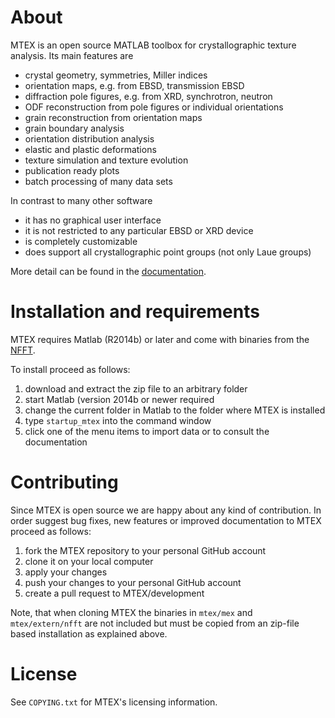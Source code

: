 About
=====

MTEX is an open source MATLAB toolbox for crystallographic texture
analysis. Its main features are

* crystal geometry, symmetries, Miller indices
* orientation maps, e.g. from EBSD, transmission EBSD
* diffraction pole figures, e.g. from XRD, synchrotron, neutron
* ODF reconstruction from pole figures or individual orientations
* grain reconstruction from orientation maps
* grain boundary analysis
* orientation distribution analysis
* elastic and plastic deformations
* texture simulation and texture evolution
* publication ready plots
* batch processing of many data sets

In contrast to many other software

* it has no graphical user interface
* it is not restricted to any particular EBSD or XRD device
* is completely customizable
* does support all crystallographic point groups (not only Laue groups)

More detail can be found in the [documentation](http://mtex-toolbox.github.io/documentation.html).


Installation and requirements
=============================

MTEX requires Matlab (R2014b) or later and come with binaries from the
[NFFT](https://www-user.tu-chemnitz.de/~potts/nfft/).

To install proceed as follows:

1. download and extract the zip file to an arbitrary folder
2. start Matlab (version 2014b or newer required
3. change the current folder in Matlab to the folder where MTEX is installed
4. type `startup_mtex` into the command window
5. click one of the menu items to import data or to consult the documentation

Contributing
============

Since MTEX is open source we are happy about any kind of contribution. In
order suggest bug fixes, new features or improved documentation to MTEX
proceed as follows:

1. fork the MTEX repository to your personal GitHub account
2. clone it on your local computer
3. apply your changes
4. push your changes to your personal GitHub account
5. create a pull request to MTEX/development

Note, that when cloning MTEX the binaries in `mtex/mex` and `mtex/extern/nfft`
are not included but must be copied from an zip-file based installation as
explained above.

License
=======

See `COPYING.txt` for MTEX's licensing information.
